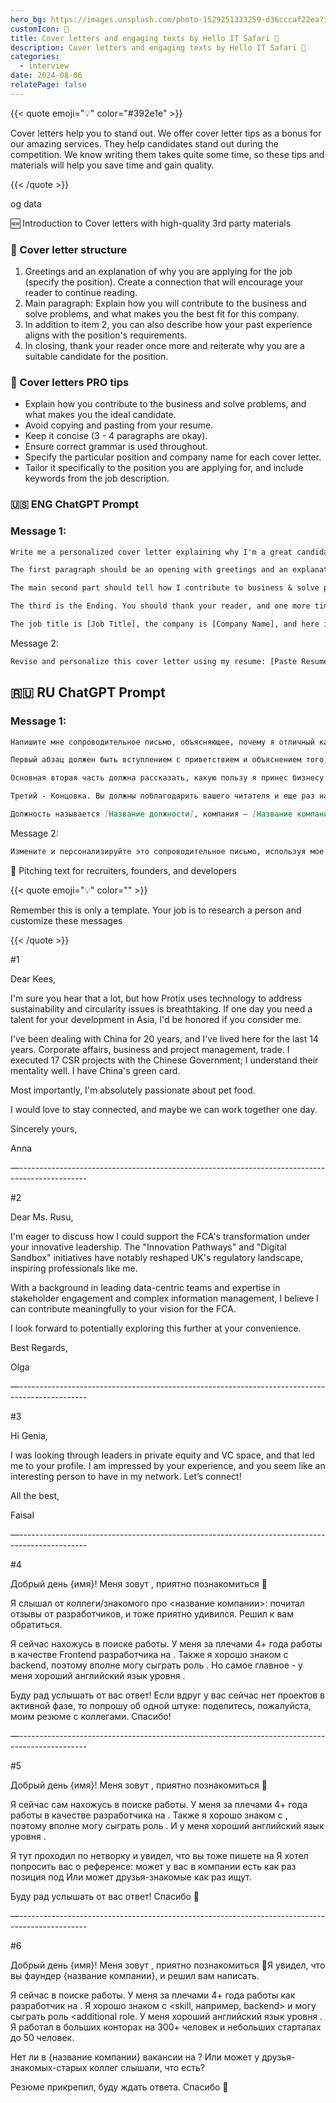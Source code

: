 ```yaml
---
hero_bg: https://images.unsplash.com/photo-1529251333259-d36cccaf22ea?ixlib=rb-4.0.3&q=85&fm=jpg&crop=entropy&cs=srgb&w=2400
customIcon: 💌
title: Cover letters and engaging texts by Hello IT Safari 🦖
description: Cover letters and engaging texts by Hello IT Safari 🦖
categories:
  - interview
date: 2024-08-06
relatePage: false
---
```


{{< quote emoji="💡" color="#392e1e" >}}

Cover letters help you to stand out. We offer cover letter tips as a bonus for our amazing services. They help candidates stand out during the competition. We know writing them takes quite some time, so these tips and materials will help you save time and gain quality.

{{< /quote >}}

og data

🆕 Introduction to Cover letters with high-quality 3rd party materials

### 📝 Cover letter structure

1. Greetings and an explanation of why you are applying for the job (specify the position). Create a connection that will encourage your reader to continue reading.
2. Main paragraph: Explain how you will contribute to the business and solve problems, and what makes you the best fit for this company.
3. In addition to item 2, you can also describe how your past experience aligns with the position's requirements.
4. In closing, thank your reader once more and reiterate why you are a suitable candidate for the position.

### 🌟 Cover letters PRO tips

- Explain how you contribute to the business and solve problems, and what makes you the ideal candidate.
- Avoid copying and pasting from your resume.
- Keep it concise (3 - 4 paragraphs are okay).
- Ensure correct grammar is used throughout.
- Specify the particular position and company name for each cover letter.
- Tailor it specifically to the position you are applying for, and include keywords from the job description.

### 🇺🇸 ENG ChatGPT Prompt

### Message 1:

```txt
Write me a personalized cover letter explaining why I'm a great candidate for this job. It should be 3-4 paragraphs at most.

The first paragraph should be an opening with greetings and an explanation of why I apply for a job. Create a connection that will make my reader continue to read it

The main second part should tell how I contribute to business & solve problems and what makes me the best fit for this company

The third is the Ending. You should thank your reader, and one more time remind them that I am a good fit for the position

The job title is [Job Title], the company is [Company Name], and here is the job description: [Paste Job Description]
```

Message 2:

```txt
Revise and personalize this cover letter using my resume: [Paste Resume Content]
```

## 🇷🇺 RU ChatGPT Prompt

### Message 1:

```md
Напишите мне сопроводительное письмо, объясняющее, почему я отличный кандидат на эту работу. Максимум 3-4 абзаца.

Первый абзац должен быть вступлением с приветствием и объяснением того, почему я устраиваюсь на работу. Создай связь между мной и читателем, которая заставит его продолжить читать письмо.

Основная вторая часть должна рассказать, какую пользу я принес бизнесу и решаю его проблемы, а также что делает меня лучше всего подходящим для этой компании.

Третий - Концовка. Вы должны поблагодарить вашего читателя и еще раз напомнить ему, что я хорошо подхожу для этой должности.

Должность называется [Название должности], компания — [Название компании], а вот описание работы:
```

Message 2:

```md
Измените и персонализируйте это сопроводительное письмо, используя мое резюме: [Вставить содержимое резюме]
```

🎺 Pitching text for recruiters, founders, and developers

{{< quote emoji="💡" color="" >}}

Remember this is only a template. Your job is to research a person and customize these messages

{{< /quote >}}

\#1

Dear Kees,

I'm sure you hear that a lot, but how Protix uses technology to address sustainability and circularity issues is breathtaking. If one day you need a talent for your development in Asia, I'd be honored if you consider me.

I've been dealing with China for 20 years, and I've lived here for the last 14 years. Corporate affairs, business and project management, trade. I executed 17 CSR projects with the Chinese Government; I understand their mentality well. I have China's green card.

Most importantly, I'm absolutely passionate about pet food.

I would love to stay connected, and maybe we can work together one day.

Sincerely yours,

Anna

—-----------------------------------------------------------------------------------------------

\#2

Dear Ms. Rusu,

I'm eager to discuss how I could support the FCA's transformation under your innovative leadership. The "Innovation Pathways" and "Digital Sandbox" initiatives have notably reshaped UK's regulatory landscape, inspiring professionals like me.

With a background in leading data-centric teams and expertise in stakeholder engagement and complex information management, I believe I can contribute meaningfully to your vision for the FCA.

I look forward to potentially exploring this further at your convenience.

Best Regards,

Olga

—-----------------------------------------------------------------------------------------------

\#3

Hi Genia,

I was looking through leaders in private equity and VC space, and that led me to your profile. I am impressed by your experience, and you seem like an interesting person to have in my network. Let’s connect!

All the best,

Faisal

—-----------------------------------------------------------------------------------------------

\#4

Добрый день {имя}! Меня зовут <name>, приятно познакомиться 🤝

Я слышал от коллеги/знакомого про <название компании>: почитал отзывы от разработчиков, и тоже приятно удивился. Решил к вам обратиться.

Я сейчас нахожусь в поиске работы. У меня за плечами 4+ года работы в качестве Frontend разработчика на <Framework>. Также я хорошо знаком с backend, поэтому вполне могу сыграть роль <role>. Но самое главное - у меня хороший английский язык уровня <level>.

Буду рад услышать от вас ответ! Если вдруг у вас сейчас нет проектов в активной фазе, то попрошу об одной штуке: поделитесь, пожалуйста, моим резюме с коллегами. Спасибо!

—-----------------------------------------------------------------------------------------------

\#5

Добрый день {имя}! Меня зовут <name>, приятно познакомиться 🤝

Я сейчас сам нахожусь в поиске работы. У меня за плечами 4+ года работы в качестве <skill> разработчика на <skill>. Также я хорошо знаком с <skill>, поэтому вполне могу сыграть роль <role>. И у меня хороший английский язык уровня <level>.

Я тут проходил по нетворку и увидел, что вы тоже пишете на <skill> Я хотел попросить вас о референсе: может у вас в компании есть как раз позиция под <skill> Или может друзья-знакомые как раз ищут.

Буду рад услышать от вас ответ! Спасибо 🤝

—-----------------------------------------------------------------------------------------------

\#6

Добрый день {имя}! Меня зовут <name>, приятно познакомиться 🤝Я увидел, что вы фаундер {название компании}, и решил вам написать.

Я сейчас в поиске работы. У меня за плечами 4+ года работы как <position name> разработчик на <skill>. Я хорошо знаком с <skill, например, backend> и могу сыграть роль <additional role. У меня хороший английский язык уровня <lelvel>. Я работал в больших конторах на 300+ человек и небольших стартапах до 50 человек.

Нет ли в {название компании} вакансии <position> на <skill>? Или может у друзья-знакомых-старых коллег слышали, что есть?

Резюме прикрепил, буду ждать ответа. Спасибо 🤝
